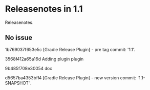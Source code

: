 
# Releasenotes in 1.1

Releasenotes.

## No issue
  1b769037f653e5c
  [Gradle Release Plugin] - pre tag commit:  '1.1'.

  3568f412a65a16d
  Adding plugin plugin

  9b485f708e30054
  doc

  d5657ba4353bff4
  [Gradle Release Plugin] - new version commit:  '1.1-SNAPSHOT'.


